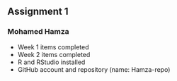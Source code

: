 ## Assignment 1
### Mohamed Hamza

* Week 1 items completed
* Week 2 items completed
* R and RStudio installed
* GitHub account and repository (name: Hamza-repo)